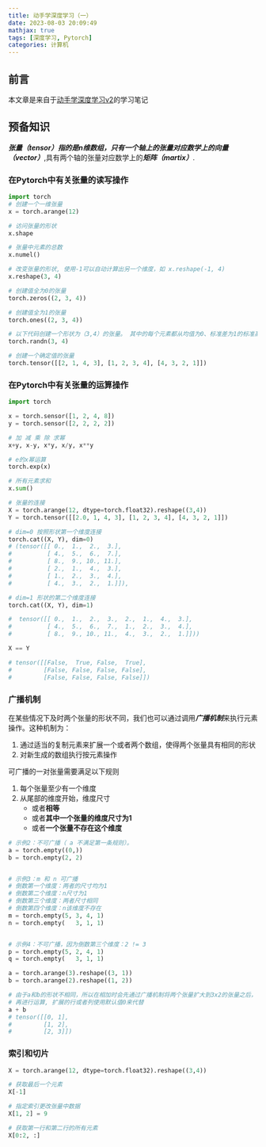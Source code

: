 ```yaml
---
title: 动手学深度学习（一）
date: 2023-08-03 20:09:49
mathjax: true
tags: [深度学习, Pytorch]
categories: 计算机
---
```


## 前言

本文章是来自于[动手学深度学习v2](https://space.bilibili.com/1567748478/channel/seriesdetail?sid=358497)的学习笔记

## 预备知识

***张量（tensor）***指的是n维数组，只有一个轴上的张量对应数学上的***向量（vector）***,具有两个轴的张量对应数学上的***矩阵（martix）***.

### 在Pytorch中有关张量的读写操作

```python
import torch
# 创建一个一维张量
x = torch.arange(12)

# 访问张量的形状
x.shape

# 张量中元素的总数
x.numel()

# 改变张量的形状, 使用-1可以自动计算出另一个维度，如 x.reshape(-1, 4)
x.reshape(3, 4)

# 创建值全为0的张量
torch.zeros((2, 3, 4))

# 创建值全为1的张量
torch.ones((2, 3, 4))

# 以下代码创建一个形状为（3,4）的张量。 其中的每个元素都从均值为0、标准差为1的标准高斯分布（正态分布）中随机采样
torch.randn(3, 4)

# 创建一个确定值的张量
torch.tensor([[2, 1, 4, 3], [1, 2, 3, 4], [4, 3, 2, 1]])
```

### 在Pytorch中有关张量的运算操作

```python
import torch

x = torch.sensor([1, 2, 4, 8])
y = torch.sensor([2, 2, 2, 2])

# 加 减 乘 除 求幂
x+y, x-y, x*y, x/y, x**y

# e的x幂运算
torch.exp(x)

# 所有元素求和
x.sum()

# 张量的连接
X = torch.arange(12, dtype=torch.float32).reshape((3,4))
Y = torch.tensor([[2.0, 1, 4, 3], [1, 2, 3, 4], [4, 3, 2, 1]])

# dim=0 按照形状第一个维度连接
torch.cat((X, Y), dim=0)
# (tensor([[ 0.,  1.,  2.,  3.],
#          [ 4.,  5.,  6.,  7.],
#          [ 8.,  9., 10., 11.],
#          [ 2.,  1.,  4.,  3.],
#          [ 1.,  2.,  3.,  4.],
#          [ 4.,  3.,  2.,  1.]]),

# dim=1 形状的第二个维度连接
torch.cat((X, Y), dim=1)

#  tensor([[ 0.,  1.,  2.,  3.,  2.,  1.,  4.,  3.],
#          [ 4.,  5.,  6.,  7.,  1.,  2.,  3.,  4.],
#          [ 8.,  9., 10., 11.,  4.,  3.,  2.,  1.]]))

X == Y

# tensor([[False,  True, False,  True],
#         [False, False, False, False],
#         [False, False, False, False]])
```

### 广播机制

在某些情况下及时两个张量的形状不同，我们也可以通过调用***广播机制***来执行元素操作。这种机制为：

1. 通过适当的复制元素来扩展一个或者两个数组，使得两个张量具有相同的形状
2. 对新生成的数组执行按元素操作

可广播的一对张量需要满足以下规则

1. 每个张量至少有一个维度
2. 从尾部的维度开始，维度尺寸
   - 或者**相等**
   - 或者**其中一个张量的维度尺寸为1**
   - 或者**一个张量不存在这个维度**

```python
# 示例2：不可广播（ a 不满足第一条规则）。
a = torch.empty((0,))
b = torch.empty(2, 2)


# 示例3：m 和 n 可广播
# 倒数第一个维度：两者的尺寸均为1
# 倒数第二个维度：n尺寸为1
# 倒数第三个维度：两者尺寸相同
# 倒数第四个维度：n该维度不存在
m = torch.empty(5, 3, 4, 1)
n = torch.empty(   3, 1, 1)


# 示例4：不可广播，因为倒数第三个维度：2 != 3
p = torch.empty(5, 2, 4, 1)
q = torch.empty(   3, 1, 1)
```

```python
a = torch.arange(3).reshape((3, 1))
b = torch.arange(2).reshape((1, 2))

# 由于a和b的形状不相同，所以在相加时会先通过广播机制将两个张量扩大到3x2的张量之后，
# 再进行运算, 扩展的行或者列使用默认值0来代替
a + b
# tensor([[0, 1],
#         [1, 2],
#         [2, 3]])
```

### 索引和切片

```python
X = torch.arange(12, dtype=torch.float32).reshape((3,4))

# 获取最后一个元素
X[-1]

# 指定索引更改张量中数据
X[1, 2] = 9

# 获取第一行和第二行的所有元素
X[0:2, :]
```
